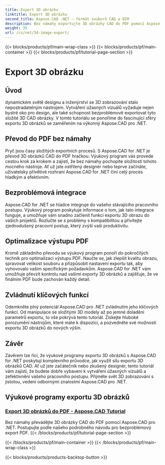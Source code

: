 ```yaml
---
title: Export 3D obrázku
linktitle: Export 3D obrázku
second_title: Aspose.CAD .NET – formát souborů CAD a BIM
description: Bez námahy exportujte 3D obrázky CAD do PDF pomocí Aspose.CAD for .NET. Postupujte podle našich výukových programů pro bezproblémový převod PDF. Naučte se efektivní techniky exportu 3D obrazu.
weight: 35
url: /cs/net/3d-image-export/
---
```


{{< blocks/products/pf/main-wrap-class >}}
{{< blocks/products/pf/main-container >}}
{{< blocks/products/pf/tutorial-page-section >}}

# Export 3D obrázku


## Úvod

dynamickém světě designu a inženýrství se 3D zobrazování stalo nepostradatelným nástrojem. Vytváření úžasných vizuálů vyžaduje nejen bystré oko pro design, ale také schopnost bezproblémově exportovat tyto složité 3D CAD obrázky. V tomto tutoriálu se ponoříme do fascinující sféry exportu 3D obrázků se zaměřením na výkonný Aspose.CAD pro .NET.

## Převod do PDF bez námahy

Pryč jsou časy složitých exportních procesů. S Aspose.CAD for .NET je převod 3D obrázků CAD do PDF hračkou. Výukový program vás provede cestou krok za krokem a zajistí, že bez námahy pochopíte složitosti tohoto mocného nástroje. Ať už jste ostřílený designér nebo teprve začínáte, uživatelsky přívětivé rozhraní Aspose.CAD for .NET činí celý proces hladkým a efektivním.

## Bezproblémová integrace

Aspose.CAD for .NET se hladce integruje do vašeho stávajícího pracovního postupu. Výukový program poskytuje informace o tom, jak tato integrace funguje, a umožňuje vám snadno začlenit funkci exportu 3D obrazu do vašich projektů. Rozlučte se s problémy s kompatibilitou a přivítejte zjednodušený pracovní postup, který zvýší vaši produktivitu.

## Optimalizace výstupu PDF

Kromě základního převodu se výukový program ponoří do pokročilých technik pro optimalizaci výstupu PDF. Naučte se, jak zlepšit kvalitu obrazu, spravovat velikost souboru a přizpůsobit nastavení exportu tak, aby vyhovovalo vašim specifickým požadavkům. Aspose.CAD for .NET vám umožňuje převzít kontrolu nad vašimi exporty 3D obrázků a zajišťuje, že ve finálním PDF bude zachován každý detail.

## Zvládnutí klíčových funkcí

Odemkněte plný potenciál Aspose.CAD pro .NET zvládnutím jeho klíčových funkcí. Od manipulace se složitými 3D modely až po jemné doladění parametrů exportu, to vše pokrývá tento tutoriál. Získejte hluboké porozumění nástrojům, které máte k dispozici, a pozvedněte své možnosti exportu 3D obrázků do nových výšin.

## Závěr

Závěrem lze říci, že výukové programy exportu 3D obrázků s Aspose.CAD for .NET poskytují komplexního průvodce, jak využít sílu exportu 3D obrázků CAD. Ať už jste začátečník nebo zkušený designér, tento tutoriál vám zajistí, že budete dobře vybaveni k vytváření úžasných vizuálů a zefektivnění vašeho pracovního postupu. Přijměte svět 3D zobrazování s jistotou, vedeni odbornými znalostmi Aspose.CAD pro .NET.
## Výukové programy exportu 3D obrázků
### [Export 3D obrázků do PDF - Aspose.CAD Tutorial](./exporting-3d-images-to-pdf/)
Bez námahy převádějte 3D obrázky CAD do PDF pomocí Aspose.CAD pro .NET. Postupujte podle našeho podrobného návodu pro bezproblémový export PDF.
{{< /blocks/products/pf/tutorial-page-section >}}

{{< /blocks/products/pf/main-container >}}
{{< /blocks/products/pf/main-wrap-class >}}

{{< blocks/products/products-backtop-button >}}
